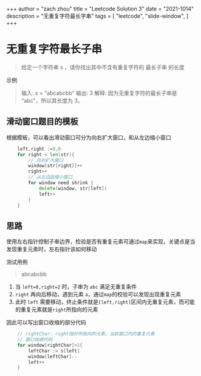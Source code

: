 +++
author = "zach zhou"
title = "Leetcode Solution 3"
date = "2021-1014"
description = "无重复字符最长字串"
tags = [
    "leetcode",
    "slide-window",
]
+++

# 无重复字符最长子串
> 给定一个字符串 s ，请你找出其中不含有重复字符的 最长子串 的长度

示例

> 输入: s = "abcabcbb"
> 输出: 3 
> 解释: 因为无重复字符的最长子串是 "abc"，所以其长度为 3。

## 滑动窗口题目的模板

根据模板，可以看出滑动窗口可分为向右扩大窗口，和从左边缩小窗口
```go
    left,right :=0,0
    for right < len(str){
        // 向右扩大窗口
        window[str[right]]++
        right++
        // 从左边起缩小窗口
        for window need shrink {
            delete(window, str[left])
            left++
        }
    }
```

## 思路

使用左右指针控制子串边界，检验是否有重复元素可通过`map`来实现，关键点是当发现重复元素时，左右指针该如何移动

测试用例
> abcabcbb

1. 当 `left=0,right=2` 时，子串为 `abc` 满足无重复条件
2. `right` 再向后移动，遇到元素 `a`，通过`map`的校验可以发现出现重复元素
3. 此时 `left` 需要移动，终止条件就是`[left,right]`区间内无重复元素，而可能的重复元素就是`right`所指向的元素

因此可以写出窗口收缩的部分代码
``` go
    // rightChar: right指针所指向的元素，当前窗口内的重复元素
    // 窗口收缩代码
    for window[rightChar]>1{
        leftChar := s[left]
        window[leftChar]--
        left++
    }
```
